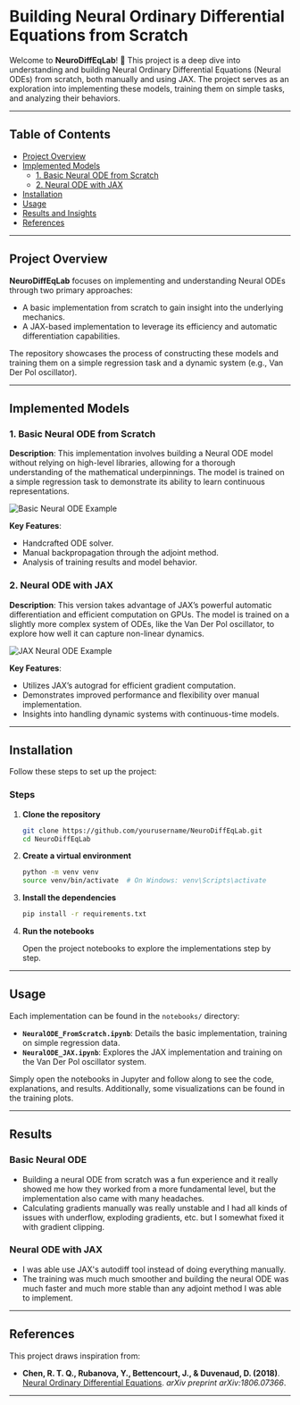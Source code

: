 # Building Neural Ordinary Differential Equations from Scratch

Welcome to **NeuroDiffEqLab**! 🚀 This project is a deep dive into understanding and building Neural Ordinary Differential Equations (Neural ODEs) from scratch, both manually and using JAX. The project serves as an exploration into implementing these models, training them on simple tasks, and analyzing their behaviors.



---

## Table of Contents
- [Project Overview](#project-overview)
- [Implemented Models](#implemented-models)
  - [1. Basic Neural ODE from Scratch](#1-basic-neural-ode-from-scratch)
  - [2. Neural ODE with JAX](#2-neural-ode-with-jax)
- [Installation](#installation)
- [Usage](#usage)
- [Results and Insights](#results-and-insights)
- [References](#references)

---

## Project Overview

**NeuroDiffEqLab** focuses on implementing and understanding Neural ODEs through two primary approaches:
- A basic implementation from scratch to gain insight into the underlying mechanics.
- A JAX-based implementation to leverage its efficiency and automatic differentiation capabilities.

The repository showcases the process of constructing these models and training them on a simple regression task and a dynamic system (e.g., Van Der Pol oscillator).

---

## Implemented Models

### 1. Basic Neural ODE from Scratch

**Description**: This implementation involves building a Neural ODE model without relying on high-level libraries, allowing for a thorough understanding of the mathematical underpinnings. The model is trained on a simple regression task to demonstrate its ability to learn continuous representations.

![Basic Neural ODE Example](images/neural_ode_example.png)

**Key Features**:
- Handcrafted ODE solver.
- Manual backpropagation through the adjoint method.
- Analysis of training results and model behavior.

### 2. Neural ODE with JAX

**Description**: This version takes advantage of JAX’s powerful automatic differentiation and efficient computation on GPUs. The model is trained on a slightly more complex system of ODEs, like the Van Der Pol oscillator, to explore how well it can capture non-linear dynamics.

![JAX Neural ODE Example](images/jax_neural_ode_example.png)

**Key Features**:
- Utilizes JAX’s autograd for efficient gradient computation.
- Demonstrates improved performance and flexibility over manual implementation.
- Insights into handling dynamic systems with continuous-time models.

---

## Installation

Follow these steps to set up the project:


### Steps

1. **Clone the repository**

    ```bash
    git clone https://github.com/yourusername/NeuroDiffEqLab.git
    cd NeuroDiffEqLab
    ```

2. **Create a virtual environment**

    ```bash
    python -m venv venv
    source venv/bin/activate  # On Windows: venv\Scripts\activate
    ```

3. **Install the dependencies**

    ```bash
    pip install -r requirements.txt
    ```

4. **Run the notebooks**

    Open the project notebooks to explore the implementations step by step.

---

## Usage

Each implementation can be found in the `notebooks/` directory:

- **`NeuralODE_FromScratch.ipynb`**: Details the basic implementation, training on simple regression data.
- **`NeuralODE_JAX.ipynb`**: Explores the JAX implementation and training on the Van Der Pol oscillator system.

Simply open the notebooks in Jupyter and follow along to see the code, explanations, and results. Additionally, some visualizations can be found in the training plots.

---

## Results

### Basic Neural ODE
- Building a neural ODE from scratch was a fun experience and it really showed me how they worked from a more fundamental level, but the implementation also came with many headaches.
- Calculating gradients manually was really unstable and I had all kinds of issues with underflow, exploding gradients, etc. but I somewhat fixed it with gradient clipping.

### Neural ODE with JAX
- I was able use JAX's autodiff tool instead of doing everything manually.
- The training was much much smoother and building the neural ODE was much faster and much more stable than any adjoint method I was able to implement.

---

## References

This project draws inspiration from:

- **Chen, R. T. Q., Rubanova, Y., Bettencourt, J., & Duvenaud, D. (2018)**. [Neural Ordinary Differential Equations](https://arxiv.org/abs/1806.07366). *arXiv preprint arXiv:1806.07366*.

---
